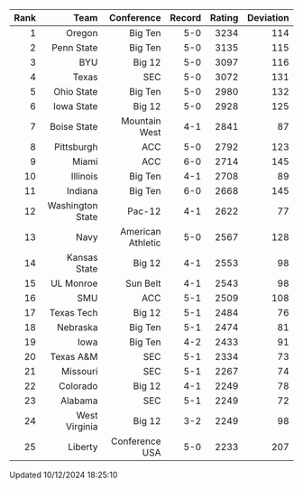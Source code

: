 | Rank  | Team                 | Conference           | Record   | Rating | Deviation |
| ---:  | ---:                 | ---:                 | ---:     | ---:   | ---:      |
| 1     | Oregon               | Big Ten              | 5-0      | 3234   | 114       |
| 2     | Penn State           | Big Ten              | 5-0      | 3135   | 115       |
| 3     | BYU                  | Big 12               | 5-0      | 3097   | 116       |
| 4     | Texas                | SEC                  | 5-0      | 3072   | 131       |
| 5     | Ohio State           | Big Ten              | 5-0      | 2980   | 132       |
| 6     | Iowa State           | Big 12               | 5-0      | 2928   | 125       |
| 7     | Boise State          | Mountain West        | 4-1      | 2841   | 87        |
| 8     | Pittsburgh           | ACC                  | 5-0      | 2792   | 123       |
| 9     | Miami                | ACC                  | 6-0      | 2714   | 145       |
| 10    | Illinois             | Big Ten              | 4-1      | 2708   | 89        |
| 11    | Indiana              | Big Ten              | 6-0      | 2668   | 145       |
| 12    | Washington State     | Pac-12               | 4-1      | 2622   | 77        |
| 13    | Navy                 | American Athletic    | 5-0      | 2567   | 128       |
| 14    | Kansas State         | Big 12               | 4-1      | 2553   | 98        |
| 15    | UL Monroe            | Sun Belt             | 4-1      | 2543   | 98        |
| 16    | SMU                  | ACC                  | 5-1      | 2509   | 108       |
| 17    | Texas Tech           | Big 12               | 5-1      | 2484   | 76        |
| 18    | Nebraska             | Big Ten              | 5-1      | 2474   | 81        |
| 19    | Iowa                 | Big Ten              | 4-2      | 2433   | 91        |
| 20    | Texas A&M            | SEC                  | 5-1      | 2334   | 73        |
| 21    | Missouri             | SEC                  | 5-1      | 2267   | 74        |
| 22    | Colorado             | Big 12               | 4-1      | 2249   | 78        |
| 23    | Alabama              | SEC                  | 5-1      | 2249   | 72        |
| 24    | West Virginia        | Big 12               | 3-2      | 2249   | 98        |
| 25    | Liberty              | Conference USA       | 5-0      | 2233   | 207       |

Updated 10/12/2024 18:25:10
